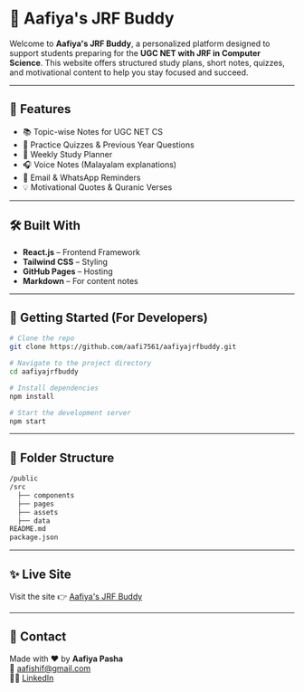 # 📘 Aafiya's JRF Buddy

Welcome to **Aafiya's JRF Buddy**, a personalized platform designed to support students preparing for the **UGC NET with JRF in Computer Science**. This website offers structured study plans, short notes, quizzes, and motivational content to help you stay focused and succeed.

---

## 🌟 Features

- 📚 Topic-wise Notes for UGC NET CS
- 📝 Practice Quizzes & Previous Year Questions
- 📆 Weekly Study Planner
- 🎧 Voice Notes (Malayalam explanations)
- 💌 Email & WhatsApp Reminders
- 💡 Motivational Quotes & Quranic Verses

---

## 🛠 Built With

- **React.js** – Frontend Framework  
- **Tailwind CSS** – Styling  
- **GitHub Pages** – Hosting  
- **Markdown** – For content notes  

---

## 🚀 Getting Started (For Developers)

```bash
# Clone the repo
git clone https://github.com/aafi7561/aafiyajrfbuddy.git

# Navigate to the project directory
cd aafiyajrfbuddy

# Install dependencies
npm install

# Start the development server
npm start
```

---

## 📂 Folder Structure

```bash
/public
/src
  ├── components
  ├── pages
  ├── assets
  ├── data
README.md
package.json
```

---

## ✨ Live Site

Visit the site 👉 [Aafiya's JRF Buddy](https://aafi7561.github.io/aafiyajrfbuddy)

---

## 📧 Contact

Made with ❤️ by **Aafiya Pasha**  
📩 aafishif@gmail.com  
🔗🔗 [LinkedIn](https://www.linkedin.com/in/aafiya-pasha/)